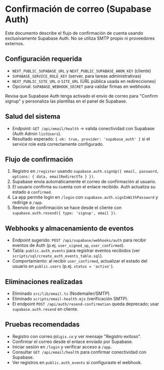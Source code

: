# Confirmación de correo (Supabase Auth)

Este documento describe el flujo de confirmación de cuenta usando exclusivamente Supabase Auth. No se utiliza SMTP propio ni proveedores externos.

## Configuración requerida

- `NEXT_PUBLIC_SUPABASE_URL` y `NEXT_PUBLIC_SUPABASE_ANON_KEY` (cliente)
- `SUPABASE_SERVICE_ROLE_KEY` (server, para tareas administrativas)
- `NEXT_PUBLIC_SITE_URL` o `SITE_URL` (URL pública usada en redirecciones)
- Opcional: `SUPABASE_WEBHOOK_SECRET` para validar firmas en webhooks

Revisa que Supabase Auth tenga activado el envío de correo para "Confirm signup" y personaliza las plantillas en el panel de Supabase.

## Salud del sistema

- Endpoint: `GET /api/email/health` → valida conectividad con Supabase (Auth Admin `listUsers`).
- Resultado esperado: `{ ok: true, provider: 'supabase_auth' }` si el service role está correctamente configurado.

## Flujo de confirmación

1. Registro en `/register` usando `supabase.auth.signUp({ email, password, options: { data, emailRedirectTo } })`.
2. Supabase envía automáticamente el correo de confirmación al usuario.
3. El usuario confirma su cuenta con el enlace recibido. Auth actualiza su estado a `confirmed`.
4. La app permite login en `/login` con `supabase.auth.signInWithPassword` y redirige a `/app`.
5. Reenvío de confirmación se hace desde el cliente con `supabase.auth.resend({ type: 'signup', email })`.

## Webhooks y almacenamiento de eventos

- Endpoint sugerido: `POST /api/supabase/webhooks/auth` para recibir eventos de Auth (p.ej. `user_signed_up`, `user_confirmed`).
- Tabla: `public.auth_events` para registrar eventos recibidos (ver `scripts/sql/create_auth_events_table.sql`).
- Comportamiento: al recibir `user_confirmed`, actualizar el estado del usuario en `public.users` (p.ej. `status = 'activo'`).

## Eliminaciones realizadas

- Eliminado `src/lib/email.ts` (Nodemailer/SMTP).
- Eliminado `scripts/email-health.mjs` (verificación SMTP).
- El endpoint `POST /api/auth/resend-confirmation` queda deprecado; usar `supabase.auth.resend` en cliente.

## Pruebas recomendadas

- Registro con correo `@digix.co` y ver mensaje "Registro exitoso".
- Confirmar el correo desde el enlace enviado por Supabase.
- Iniciar sesión en `/login` y verificar acceso a `/app`.
- Consultar `GET /api/email/health` para confirmar conectividad con Supabase.
- Ver registros en `public.auth_events` si configuraste el webhook.
